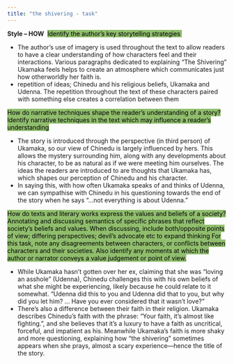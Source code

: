 ```yaml
---
title: "the shivering - task"
---
```

**Style – HOW** 
<mark style="background: #90BE6D;">Identify the author’s key storytelling strategies </mark>
-   The author’s use of imagery is used throughout the text to allow readers to have a clear understanding of how characters feel and their interactions. Various paragraphs dedicated to explaining “The Shivering” Ukamaka feels helps to create an atmosphere which communicates just how otherworldly her faith is. 
-   repetition of ideas; Chinedu and his religious beliefs, Ukamaka and Udenna. The repetition throughout the text of these characters paired with something else creates a correlation between them

<mark style="background: #90BE6D;">How do narrative techniques shape the reader’s understanding of a story? Identify narrative techniques in the text which may influence a reader’s understanding</mark>
-   The story is introduced through the perspective (in third person) of Ukamaka, so our view of Chinedu is largely influenced by hers. This allows the mystery surrounding him, along with any developments about his character, to be as natural as if we were meeting him ourselves. The ideas the readers are introduced to are thoughts that Ukamaka has, which shapes our perception of Chinedu and his character.
-   In saying this, with how often Ukamaka speaks of and thinks of Udenna, we can sympathise with Chinedu in his questioning towards the end of the story when he says “...not everything is about Udenna.”

<mark style="background: #90BE6D;">How do texts and literary works express the values and beliefs of a society? Annotating and discussing semantics of specific phrases that reflect society’s beliefs and values. When discussing, include both/opposite points of view; differing perspectives; devil’s advocate etc to expand thinking For this task, note any disagreements between characters, or conflicts between characters and their societies. Also identify any moments at which the author or narrator conveys a value judgement or point of view.</mark>
-   While Ukamaka hasn’t gotten over her ex, claiming that she was “loving an asshole” (Udenna), Chinedu challenges this with his own beliefs of what she might be experiencing, likely because he could relate to it somewhat. “Udenna did this to you and Udenna did that to you, but why did you let him? … Have you ever considered that it wasn’t love?”
-   There’s also a difference between their faith in their religion. Ukamaka describes Chinedu’s faith with the phrase: “Your faith, it’s almost like fighting.”, and she believes that it’s a luxury to have a faith as uncritical, forceful, and impatient as his. Meanwhile Ukamaka’s faith is more shaky and more questioning, explaining how “the shivering” sometimes appears when she prays, almost a scary experience—hence the title of the story.